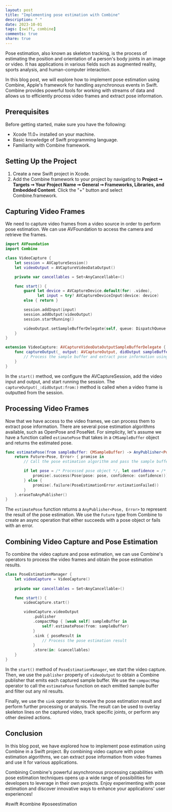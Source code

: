 ```yaml
---
layout: post
title: "Implementing pose estimation with Combine"
description: " "
date: 2023-10-01
tags: [swift, combine]
comments: true
share: true
---
```


Pose estimation, also known as skeleton tracking, is the process of estimating the position and orientation of a person's body joints in an image or video. It has applications in various fields such as augmented reality, sports analysis, and human-computer interaction.

In this blog post, we will explore how to implement pose estimation using Combine, Apple's framework for handling asynchronous events in Swift. Combine provides powerful tools for working with streams of data and allows us to efficiently process video frames and extract pose information.

## Prerequisites

Before getting started, make sure you have the following:

- Xcode 11.0+ installed on your machine.
- Basic knowledge of Swift programming language.
- Familiarity with Combine framework.

## Setting Up the Project

1. Create a new Swift project in Xcode.
2. Add the Combine framework to your project by navigating to **Project ➞ Targets ➞ Your Project Name ➞ General ➞ Frameworks, Libraries, and Embedded Content**. Click the "+" button and select Combine.framework.

## Capturing Video Frames

We need to capture video frames from a video source in order to perform pose estimation. We can use AVFoundation to access the camera and retrieve the frames.

```swift
import AVFoundation
import Combine

class VideoCapture {
    let session = AVCaptureSession()
    let videoOutput = AVCaptureVideoDataOutput()

    private var cancellables = Set<AnyCancellable>()

    func start() {
        guard let device = AVCaptureDevice.default(for: .video),
              let input = try? AVCaptureDeviceInput(device: device)
        else { return }

        session.addInput(input)
        session.addOutput(videoOutput)
        session.startRunning()

        videoOutput.setSampleBufferDelegate(self, queue: DispatchQueue(label: "VideoDataOutputQueue"))
    }
}

extension VideoCapture: AVCaptureVideoDataOutputSampleBufferDelegate {
    func captureOutput(_ output: AVCaptureOutput, didOutput sampleBuffer: CMSampleBuffer, from connection: AVCaptureConnection) {
        // Process the sample buffer and extract pose information using pose estimation algorithm
    }
}
```

In the `start()` method, we configure the AVCaptureSession, add the video input and output, and start running the session. The `captureOutput(_:didOutput:from:)` method is called when a video frame is outputted from the session.

## Processing Video Frames

Now that we have access to the video frames, we can process them to extract pose information. There are several pose estimation algorithms available, such as OpenPose and PoseNet. For simplicity, let's assume we have a function called `estimatePose` that takes in a `CMSampleBuffer` object and returns the estimated pose.

```swift
func estimatePose(from sampleBuffer: CMSampleBuffer) -> AnyPublisher<Pose, Error> {
    return Future<Pose, Error> { promise in
        // Call the pose estimation algorithm and pass the sample buffer to get the pose estimation result

        if let pose = /* Processed pose object */, let confidence = /* Confidence of the estimation */ {
            promise(.success(Pose(pose: pose, confidence: confidence)))
        } else {
            promise(.failure(PoseEstimationError.estimationFailed))
        }
    }.eraseToAnyPublisher()
}
```

The `estimatePose` function returns a `AnyPublisher<Pose, Error>` to represent the result of the pose estimation. We use the `Future` type from Combine to create an async operation that either succeeds with a pose object or fails with an error.

## Combining Video Capture and Pose Estimation

To combine the video capture and pose estimation, we can use Combine's operators to process the video frames and obtain the pose estimation results.

```swift
class PoseEstimationManager {
    let videoCapture = VideoCapture()
    
    private var cancellables = Set<AnyCancellable>()

    func start() {
        videoCapture.start()

        videoCapture.videoOutput
            .publisher
            .compactMap { [weak self] sampleBuffer in
                self?.estimatePose(from: sampleBuffer)
            }
            .sink { poseResult in
                // Process the pose estimation result
            }
            .store(in: &cancellables)
    }
}
```

In the `start()` method of `PoseEstimationManager`, we start the video capture. Then, we use the `publisher` property of `videoOutput` to obtain a Combine publisher that emits each captured sample buffer. We use the `compactMap` operator to call the `estimatePose` function on each emitted sample buffer and filter out any nil results.

Finally, we use the `sink` operator to receive the pose estimation result and perform further processing or analysis. The result can be used to overlay skeleton lines on the captured video, track specific joints, or perform any other desired actions.

## Conclusion

In this blog post, we have explored how to implement pose estimation using Combine in a Swift project. By combining video capture with pose estimation algorithms, we can extract pose information from video frames and use it for various applications.

Combining Combine's powerful asynchronous processing capabilities with pose estimation techniques opens up a wide range of possibilities for developers to leverage in their own projects. Enjoy experimenting with pose estimation and discover innovative ways to enhance your applications' user experiences!

#swift #combine #poseestimation